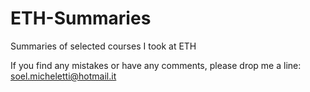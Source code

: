 # ETH-Summaries

Summaries of selected courses I took at ETH

If you find any mistakes or have any comments, please drop me a line: soel.micheletti@hotmail.it
